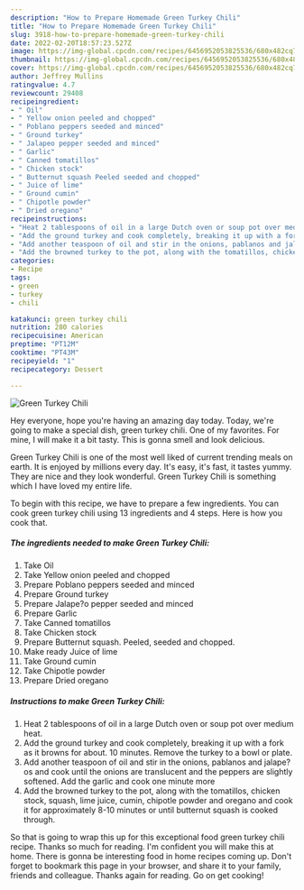```yaml
---
description: "How to Prepare Homemade Green Turkey Chili"
title: "How to Prepare Homemade Green Turkey Chili"
slug: 3918-how-to-prepare-homemade-green-turkey-chili
date: 2022-02-20T18:57:23.527Z
image: https://img-global.cpcdn.com/recipes/6456952053825536/680x482cq70/green-turkey-chili-recipe-main-photo.jpg
thumbnail: https://img-global.cpcdn.com/recipes/6456952053825536/680x482cq70/green-turkey-chili-recipe-main-photo.jpg
cover: https://img-global.cpcdn.com/recipes/6456952053825536/680x482cq70/green-turkey-chili-recipe-main-photo.jpg
author: Jeffrey Mullins
ratingvalue: 4.7
reviewcount: 29408
recipeingredient:
- " Oil"
- " Yellow onion peeled and chopped"
- " Poblano peppers seeded and minced"
- " Ground turkey"
- " Jalapeo pepper seeded and minced"
- " Garlic"
- " Canned tomatillos"
- " Chicken stock"
- " Butternut squash Peeled seeded and chopped"
- " Juice of lime"
- " Ground cumin"
- " Chipotle powder"
- " Dried oregano"
recipeinstructions:
- "Heat 2 tablespoons of oil in a large Dutch oven or soup pot over medium heat."
- "Add the ground turkey and cook completely, breaking it up with a fork as it browns for about. 10 minutes. Remove the turkey to a bowl or plate."
- "Add another teaspoon of oil and stir in the onions, pablanos and jalape?os and cook until the onions are translucent and the peppers are slightly softened. Add the garlic and cook one minute more"
- "Add the browned turkey to the pot, along with the tomatillos, chicken stock, squash, lime juice, cumin, chipotle powder and oregano and cook it for approximately 8-10 minutes or until butternut squash is cooked through."
categories:
- Recipe
tags:
- green
- turkey
- chili

katakunci: green turkey chili 
nutrition: 280 calories
recipecuisine: American
preptime: "PT12M"
cooktime: "PT43M"
recipeyield: "1"
recipecategory: Dessert

---
```



![Green Turkey Chili](https://img-global.cpcdn.com/recipes/6456952053825536/680x482cq70/green-turkey-chili-recipe-main-photo.jpg)

Hey everyone, hope you're having an amazing day today. Today, we're going to make a special dish, green turkey chili. One of my favorites. For mine, I will make it a bit tasty. This is gonna smell and look delicious.

Green Turkey Chili is one of the most well liked of current trending meals on earth. It is enjoyed by millions every day. It's easy, it's fast, it tastes yummy. They are nice and they look wonderful. Green Turkey Chili is something which I have loved my entire life.




To begin with this recipe, we have to prepare a few ingredients. You can cook green turkey chili using 13 ingredients and 4 steps. Here is how you cook that.

<!--inarticleads1-->

##### The ingredients needed to make Green Turkey Chili:

1. Take  Oil
1. Take  Yellow onion peeled and chopped
1. Prepare  Poblano peppers seeded and minced
1. Prepare  Ground turkey
1. Prepare  Jalape?o pepper seeded and minced
1. Prepare  Garlic
1. Take  Canned tomatillos
1. Take  Chicken stock
1. Prepare  Butternut squash. Peeled, seeded and chopped.
1. Make ready  Juice of lime
1. Take  Ground cumin
1. Take  Chipotle powder
1. Prepare  Dried oregano




<!--inarticleads2-->

##### Instructions to make Green Turkey Chili:

1. Heat 2 tablespoons of oil in a large Dutch oven or soup pot over medium heat.
1. Add the ground turkey and cook completely, breaking it up with a fork as it browns for about. 10 minutes. Remove the turkey to a bowl or plate.
1. Add another teaspoon of oil and stir in the onions, pablanos and jalape?os and cook until the onions are translucent and the peppers are slightly softened. Add the garlic and cook one minute more
1. Add the browned turkey to the pot, along with the tomatillos, chicken stock, squash, lime juice, cumin, chipotle powder and oregano and cook it for approximately 8-10 minutes or until butternut squash is cooked through.




So that is going to wrap this up for this exceptional food green turkey chili recipe. Thanks so much for reading. I'm confident you will make this at home. There is gonna be interesting food in home recipes coming up. Don't forget to bookmark this page in your browser, and share it to your family, friends and colleague. Thanks again for reading. Go on get cooking!
